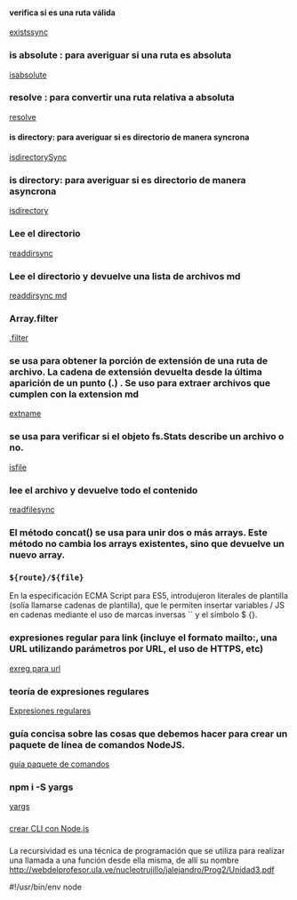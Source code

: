 #### verifica si es una ruta válida
[existssync](https://www.geeksforgeeks.org/node-js-fs-existssync-method/)

### is absolute : para averiguar si una ruta es absoluta
[isabsolute](https://www.geeksforgeeks.org/node-js-path-isabsolute-method/)

### resolve : para convertir una ruta relativa a absoluta
[resolve](https://www.geeksforgeeks.org/node-js-path-resolve-method/)

#### is directory: para averiguar si es directorio de manera syncrona
[isdirectorySync](https://stackoverflow.com/questions/15630770/node-js-check-if-path-is-file-or-directory#15630832)

### is directory: para averiguar si es directorio de manera asyncrona
[isdirectory](https://www.geeksforgeeks.org/node-js-stats-isdirectory-method-from-fs-stats-class/)

### Lee el directorio
[readdirsync](https://www.geeksforgeeks.org/node-js-fs-readdirsync-method/)

### Lee el directorio y devuelve una lista de archivos md
[readdirsync md](https://www.geeksforgeeks.org/node-js-fs-readdirsync-method/)

### Array.filter
[.filter](https://developer.mozilla.org/es/docs/Web/JavaScript/Reference/Global_Objects/Array/filter)

### se usa para obtener la porción de extensión de una ruta de archivo. La cadena de extensión devuelta desde la última aparición de un punto (.) . Se uso para extraer archivos que cumplen con la extension md
[extname](https://www.geeksforgeeks.org/node-js-path-extname-method/)

### se usa para verificar si el objeto fs.Stats describe un archivo o no.
[isfile](https://www.geeksforgeeks.org/node-js-stats-isfile-method-from-fs-stats-class/)

### lee el archivo y devuelve todo el contenido
[readfilesync](https://www.geeksforgeeks.org/node-js-fs-readfilesync-method/)

### El método concat() se usa para unir dos o más arrays. Este método no cambia los arrays existentes, sino que devuelve un nuevo array.

### `${route}/${file}`
En la especificación ECMA Script para ES5, introdujeron literales de plantilla (solía llamarse cadenas de plantilla), que le permiten insertar variables / JS en cadenas mediante el uso de marcas inversas `` y el símbolo $ {}.

### expresiones regular para link (incluye el formato mailto:, una URL utilizando parámetros por URL, el uso de HTTPS, etc)
[exreg para url](https://help.bizagi.com/bpm-suite/es/11.1/index.html?regular_expressions.htm)

### teoría de expresiones regulares
[Expresiones regulares](https://desarrollowp.com/blog/tutoriales/buscando-patron-con-expresiones-regulares/)
###
[](https://blog.artegrafico.net/todo-lo-que-necesitas-saber-para-trabajar-con-expresiones-regulares-en-javascript)
###
[](https://github.com/Francia5/extract-links-from-md/blob/master/lib/getLink.js)
###
[](https://www.npmjs.com/package/fetch-mock)
###
[](https://www.npmjs.com/package/chalk)
### guía concisa sobre las cosas que debemos hacer para crear un paquete de línea de comandos NodeJS.
[guía paquete de comandos](https://medium.com/netscape/a-guide-to-create-a-nodejs-command-line-package-c2166ad0452e)
###
[]()
### npm i -S yargs
[yargs](http://yargs.js.org/)
###
[crear CLI con Node.js](https://www.twilio.com/blog/how-to-build-a-cli-with-node-js)
###
[](https://youtu.be/nvPOUdz5PL4?t=195)

La recursividad es una técnica de programación que se utiliza para realizar una llamada a una
función desde ella misma, de allí su nombre
http://webdelprofesor.ula.ve/nucleotrujillo/jalejandro/Prog2/Unidad3.pdf

#!/usr/bin/env node

